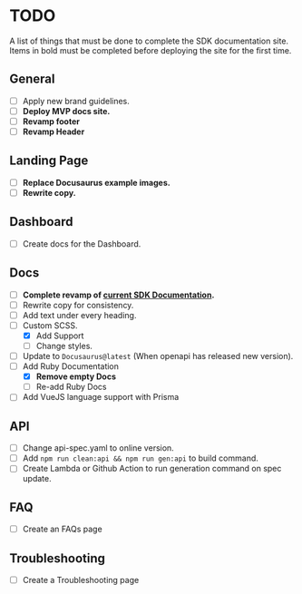 # TODO

A list of things that must be done to complete the SDK documentation site. Items
in bold must be completed before deploying the site for the first time.

## General

- [ ] Apply new brand guidelines.
- [ ] **Deploy MVP docs site.**
- [ ] **Revamp footer**
- [ ] **Revamp Header**

## Landing Page

- [ ] **Replace Docusaurus example images.**
- [ ] **Rewrite copy.**

## Dashboard

- [ ] Create docs for the Dashboard.

## Docs

- [ ] **Complete revamp of [current SDK Documentation](https://absmartly.readme.io).**
- [ ] Rewrite copy for consistency.
- [ ] Add text under every heading.
- [ ] Custom SCSS.
  - [x] Add Support
  - [ ] Change styles.
- [ ] Update to `Docusaurus@latest` (When openapi has released new version).
- [ ] Add Ruby Documentation
  - [x] **Remove empty Docs**
  - [ ] Re-add Ruby Docs
- [ ] Add VueJS language support with Prisma

## API

- [ ] Change api-spec.yaml to online version.
- [ ] Add `npm run clean:api && npm run gen:api` to build command.
- [ ] Create Lambda or Github Action to run generation command on spec update.

## FAQ

- [ ] Create an FAQs page

## Troubleshooting

- [ ] Create a Troubleshooting page
